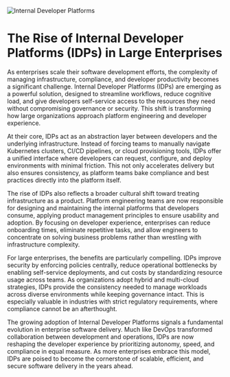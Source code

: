 ![Internal Developer Platforms](https://encrypted-tbn0.gstatic.com/images?q=tbn:ANd9GcRQECWoxPDig2Um50O8XeRe6ZzgZRdCoj8qRg&s)

# The Rise of Internal Developer Platforms (IDPs) in Large Enterprises

As enterprises scale their software development efforts, the complexity of managing infrastructure, compliance, and developer productivity becomes a significant challenge. Internal Developer Platforms (IDPs) are emerging as a powerful solution, designed to streamline workflows, reduce cognitive load, and give developers self-service access to the resources they need without compromising governance or security. This shift is transforming how large organizations approach platform engineering and developer experience.

At their core, IDPs act as an abstraction layer between developers and the underlying infrastructure. Instead of forcing teams to manually navigate Kubernetes clusters, CI/CD pipelines, or cloud provisioning tools, IDPs offer a unified interface where developers can request, configure, and deploy environments with minimal friction. This not only accelerates delivery but also ensures consistency, as platform teams bake compliance and best practices directly into the platform itself.

The rise of IDPs also reflects a broader cultural shift toward treating infrastructure as a product. Platform engineering teams are now responsible for designing and maintaining the internal platforms that developers consume, applying product management principles to ensure usability and adoption. By focusing on developer experience, enterprises can reduce onboarding times, eliminate repetitive tasks, and allow engineers to concentrate on solving business problems rather than wrestling with infrastructure complexity.

For large enterprises, the benefits are particularly compelling. IDPs improve security by enforcing policies centrally, reduce operational bottlenecks by enabling self-service deployments, and cut costs by standardizing resource usage across teams. As organizations adopt hybrid and multi-cloud strategies, IDPs provide the consistency needed to manage workloads across diverse environments while keeping governance intact. This is especially valuable in industries with strict regulatory requirements, where compliance cannot be an afterthought.

The growing adoption of Internal Developer Platforms signals a fundamental evolution in enterprise software delivery. Much like DevOps transformed collaboration between development and operations, IDPs are now reshaping the developer experience by prioritizing autonomy, speed, and compliance in equal measure. As more enterprises embrace this model, IDPs are poised to become the cornerstone of scalable, efficient, and secure software delivery in the years ahead.
